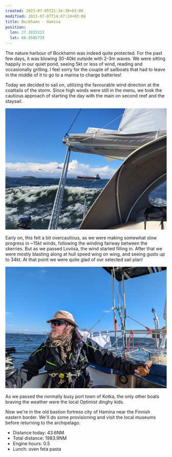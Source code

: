 ```yaml
---
created: 2023-07-05T21:34:38+03:00
modified: 2023-07-07T14:07:24+03:00
title: Bockhamn - Hamina
position:
  lon: 27.1815313
  lat: 60.5585739
---
```


The nature harbour of Bockhamn was indeed quite protected. For the past few days, it was blowing 30-40kt outside with 2-3m waves. We were sitting happily in our quiet pond, seeing 5kt or less of wind, reading and occasionally grilling. I feel sorry for the couple of sailboats that had to leave in the middle of it to go to a marina to charge batteries!

Today we decided to sail on, utilizing the favourable wind direction at the coattails of the storm. Since high winds were still in the menu, we took the cautious approach of starting the day with the main on second reef and the staysail.

![Image](../2023/e9d0840c31f1e8ade80ae3274379264f.jpg) 

Early on, this felt a bit overcautious, as we were making somewhat slow progress in ~15kt winds, following the winding fairway between the skerries. But as we passed Loviisa, the wind started filling in. After that we were mostly blasting along at hull speed wing on wing, and seeing gusts up to 34kt. At that point we were quite glad of our selected sail plan!

![Image](../2023/83d2c9cc15fe2f7e234fffbf98cd30a3.jpg) 

As we passed the normally busy port town of Kotka, the only other boats braving the weather were the local Optimist dinghy kids.

Now we're in the old bastion fortress city of Hamina near the Finnish eastern border. We'll do some provisioning and visit the local museums before returning to the archipelago.

* Distance today: 43.6NM
* Total distance: 1983.9NM
* Engine hours: 0.5
* Lunch: oven feta pasta
